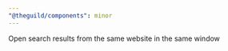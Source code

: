 ```yaml
---
"@theguild/components": minor
---
```


Open search results from the same website in the same window
